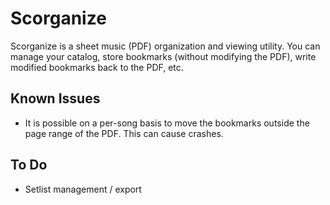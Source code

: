 # Scorganize

Scorganize is a sheet music (PDF) organization and viewing utility. You can manage your catalog, store bookmarks (without modifying the PDF), write modified bookmarks back to the PDF, etc.

## Known Issues

- It is possible on a per-song basis to move the bookmarks outside the page range of the PDF. This can cause crashes.

## To Do

- Setlist management / export
